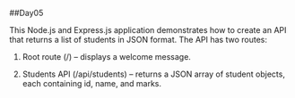 ##Day05

This Node.js and Express.js application demonstrates how to create an API that returns a list of students in JSON format. The API has two routes:

1. Root route (/) – displays a welcome message.


2. Students API (/api/students) – returns a JSON array of student objects, each containing id, name, and marks.
